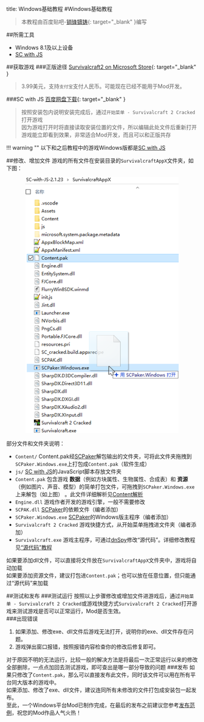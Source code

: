 title: Windows基础教程
#Windows基础教程

>本教程由百度贴吧-[销锋镝铸](http://tieba.baidu.com/home/main/?un=销锋镝铸){: target="\_blank" }编写

##所需工具
* Windows 8.1及以上设备
* [SC with JS](#sc-with-js)

##获取游戏
###正版途径
[Survivalcraft2 on Microsoft Store](https://www.microsoft.com/zh-cn/store/p/survivalcraft-2/9phc48p58nb2){: target="\_blank" }  
>3.99美元，支持`支付宝`支付人民币。可能现在已经不能用于Mod开发。

###SC with JS
[百度网盘下载](https://pan.baidu.com/share/link?shareid=3319882865&uk=2788149454){: target="\_blank" }  
>按照安装包内说明安装完成后，通过`开始菜单 - Survivalcraft 2 Cracked`打开游戏  
因为游戏打开时将直接读取安装位置的文件，所以编辑此处文件后重新打开游戏能立即看到效果，非常适合Mod开发，而且可以和正版共存  

!!! warning ""
    以下和之后教程中的游戏Windows版都是[SC with JS][1]

##修改、增加文件
游戏的所有文件在安装目录的`SurvivalcraftAppX`文件夹，如下图：  

<img src="../../saiming/windows_1.png" title="SurvivalcraftAppX文件夹" alt="SurvivalcraftAppX文件夹" style="max-width: 80%;margin-left: 10%;">  

部分文件和文件夹说明：  

* `Content/` Content.pak经[SCPaker][2]解包输出的文件夹，可将此文件夹拖拽到`SCPaker.Windows.exe`上打包成`Content.pak`（软件生成）  
* `js/` [SC with JS](#sc-with-js)的JavaScript脚本存放文件夹  
* `Content.pak` 包含游戏 **数据**（例如方块属性、生物属性、合成表）和 **资源**（例如图片、声音、模型）的简单打包文件，可拖拽到`SCPaker.Windows.exe`上来解包（如上图）  。此文件详细解析见[Content解析][3]  
* `Engine.dll` 游戏作者开发的游戏引擎，一般不需要修改  
* `SCPAK.dll` [SCPaker][2]的依赖文件（编者添加）  
* `SCPaker.Windows.exe` [SCPaker][2]的Windows版主程序（编者添加）  
* `Survivalcraft 2 Cracked`  游戏快捷方式，从开始菜单拖拽进文件夹（编者添加）  
* `Survivalcraft.exe`  游戏主程序，可通过[dnSpy][4]修改“源代码”。详细修改教程见[“源代码”教程][5]  

如果要添加dll文件，可以直接将文件放在`SurvivalcraftAppX`文件夹中，游戏将自动加载  
如果要添加资源文件，建议打包进`Content.pak`；也可以放在任意位置，但只能通过“源代码”来加载

##测试和发布
###测试运行
按照以上步骤修改或增加文件进游戏后，通过`开始菜单 - Survivalcraft 2 Cracked`或游戏快捷方式`Survivalcraft 2 Cracked`打开游戏来测试游戏是否可以正常运行，Mod是否生效。  
###出现错误

1. 如果添加、修改exe、dll文件后游戏无法打开，说明你的exe、dll文件存在问题。  
2. 游戏弹出窗口报错，按照报错内容检查你的修改后修复即可。  

对于原因不明的无法运行，比较一般的解决方法是将最后一次正常运行以来的修改全部删除，一点点加回去测试游戏，即可查出是哪一部分导致的问题
###发布
如果只修改了`Content.pak`，那么可以直接发布此文件，同时该文件可以用在所有平台同大版本的游戏中。  
如果添加、修改了exe、dll文件，建议连同所有未修改的文件打包成安装包一起发布。  
至此，一个Windows平台Mod已制作完成，在最后的发布之前建议您参考[发布范例][6]，祝您的Mod作品人气火热！

[1]: #sc-with-js
[2]: resources.md#contentpak_1
[3]: content_tutorial.md
[4]: resources.md#_12
[5]: source_code_tutorial.md
[6]: ../other_tutorial/publication_example.md